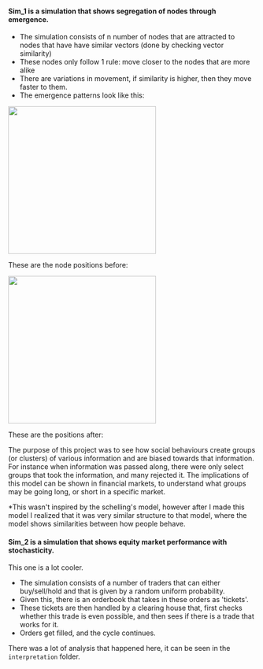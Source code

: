 #### Sim_1 is a simulation that shows segregation of nodes through emergence.
- The simulation consists of n number of nodes that are attracted to nodes that have have similar vectors (done by checking vector similarity)
- These nodes only follow 1 rule: move closer to the nodes that are more alike
-   There are variations in movement, if similarity is higher, then they move faster to them.
- The emergence patterns look like this:

<img src="https://github.com/user-attachments/assets/085e682c-fdd1-4f37-8d97-285ada0ad110" width="300">

These are the node positions before:

<img src="https://github.com/user-attachments/assets/a476aa25-94d5-44fe-8adf-d2d366e4b11c" width="300">

These are the positions after: 

The purpose of this project was to see how social behaviours create groups (or clusters) of various information and are biased towards that information. For instance when information was passed along, there were only select groups that took the information, and many rejected it. 
The implications of this model can be shown in financial markets, to understand what groups may be going long, or short in a specific market.

*This wasn't inspired by the schelling's model, however after I made this model I realized that it was very similar structure to that model, where the model shows similarities between how people behave.


#### Sim_2 is a simulation that shows equity market performance with stochasticity. 
This one is a lot cooler.

- The simulation consists of a number of traders that can either buy/sell/hold and that is given by a random uniform probability.
- Given this, there is an orderbook that takes in these orders as 'tickets'.
- These tickets are then handled by a clearing house that, first checks whether this trade is even possible, and then sees if there is a trade that works for it.
- Orders get filled, and the cycle continues.

There was a lot of analysis that happened here, it can be seen in the ```interpretation``` folder. 

